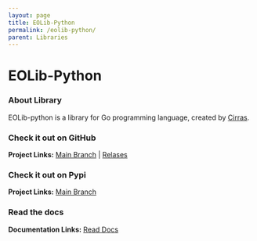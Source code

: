```yaml
---
layout: page
title: EOLib-Python
permalink: /eolib-python/
parent: Libraries
---
```


# EOLib-Python

### About Library

EOLib-python is a library for Go programming language, created by [Cirras](https://github.com/Cirras).

### Check it out on GitHub

**Project Links:** [Main Branch](https://github.com/Cirras/eolib-python) | [Relases](https://github.com/Cirras/eolib-python/releases)

### Check it out on Pypi

**Project Links:** [Main Branch](https://pypi.org/project/eolib/)

### Read the docs

**Documentation Links:** [Read Docs](https://cirras.github.io/eolib-python/latest/)